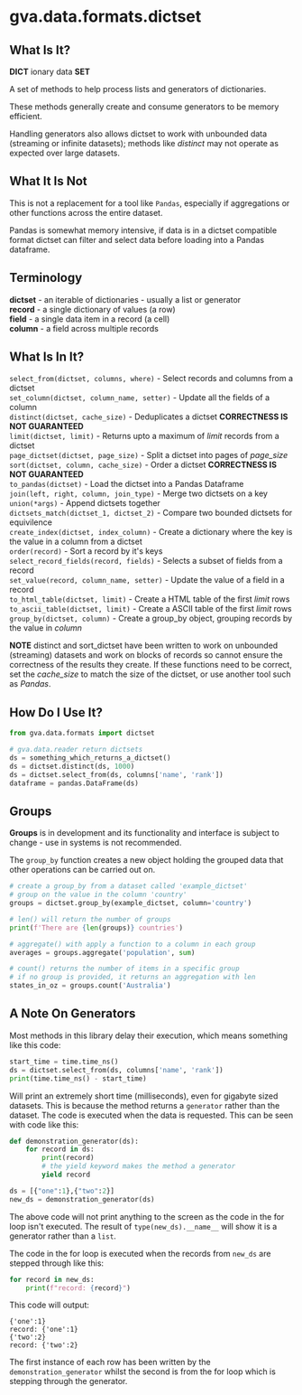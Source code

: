 # gva.data.formats.dictset

## What Is It?

**DICT** ionary  data **SET**

A set of methods to help process lists and generators of dictionaries.

These methods generally create and consume generators to be memory efficient.

Handling generators also allows dictset to work with unbounded data (streaming or
infinite datasets); methods like _distinct_ may not operate as expected over large
datasets.

## What It Is Not

This is not a replacement for a tool like `Pandas`, especially if aggregations or
other functions across the entire dataset.

Pandas is somewhat memory intensive, if data is in a dictset compatible format
dictset can filter and select data before loading into a Pandas dataframe.

## Terminology

**dictset** - an iterable of dictionaries - usually a list or generator    
**record** - a single dictionary of values (a row)  
**field** - a single data item in a record (a cell)  
**column** - a field across multiple records   

## What Is In It?

`select_from(dictset, columns, where)` - Select records and columns from a dictset    
`set_column(dictset, column_name, setter)` - Update all the fields of a column    
`distinct(dictset, cache_size)` - Deduplicates a dictset **CORRECTNESS IS NOT GUARANTEED**   
`limit(dictset, limit)` - Returns upto a maximum of _limit_ records from a dictset   
`page_dictset(dictset, page_size)` - Split a dictset into pages of _page_size_  
`sort(dictset, column, cache_size)` - Order a dictset **CORRECTNESS IS NOT GUARANTEED**   
`to_pandas(dictset)` - Load the dictset into a Pandas Dataframe  
`join(left, right, column, join_type)` - Merge two dictsets on a key  
`union(*args)` - Append dictsets together   
`dictsets_match(dictset_1, dictset_2)` - Compare two bounded dictsets for equivilence  
`create_index(dictset, index_column)` - Create a dictionary where the key is the value in a column from a dictset     
`order(record)` - Sort a record by it's keys    
`select_record_fields(record, fields)` - Selects a subset of fields from a record   
`set_value(record, column_name, setter)` - Update the value of a field in a record   
`to_html_table(dictset, limit)` - Create a HTML table of the first _limit_ rows  
`to_ascii_table(dictset, limit)` - Create a ASCII table of the first _limit_ rows  
`group_by(dictset, column)` - Create a group_by object, grouping records by the value in _column_

**NOTE** distinct and sort_dictset have been written to work on unbounded (streaming) datasets and 
work on blocks of records so cannot ensure the correctness of the results they create. If these functions
need to be correct, set the _cache_size_ to match the size of the dictset, or use another tool
such as _Pandas_.

## How Do I Use It?

~~~python
from gva.data.formats import dictset

# gva.data.reader return dictsets
ds = something_which_returns_a_dictset()
ds = dictset.distinct(ds, 1000)
ds = dictset.select_from(ds, columns['name', 'rank'])
dataframe = pandas.DataFrame(ds)
~~~

## Groups

**Groups** is in development and its functionality and interface is subject to change - use in systems is not recommended.

The `group_by` function creates a new object holding the grouped data that other operations
can be carried out on. 

~~~python
# create a group_by from a dataset called 'example_dictset'
# group on the value in the column 'country'
groups = dictset.group_by(example_dictset, column='country')

# len() will return the number of groups
print(f'There are {len(groups)} countries')

# aggregate() with apply a function to a column in each group
averages = groups.aggregate('population', sum)

# count() returns the number of items in a specific group
# if no group is provided, it returns an aggregation with len
states_in_oz = groups.count('Australia')
~~~



## A Note On Generators

Most methods in this library delay their execution, which means something like this code:

~~~python
start_time = time.time_ns()
ds = dictset.select_from(ds, columns['name', 'rank'])
print(time.time_ns() - start_time)
~~~

Will print an extremely short time (milliseconds), even for gigabyte sized datasets. This
is because the method returns a `generator` rather than the dataset. The code is executed
when the data is requested. This can be seen with code like this:

~~~python
def demonstration_generator(ds):
    for record in ds:
        print(record)
        # the yield keyword makes the method a generator
        yield record

ds = [{"one":1},{"two":2}]
new_ds = demonstration_generator(ds)
~~~

The above code will not print anything to the screen as the code in the for loop isn't executed.
The result of `type(new_ds).__name__` will show it is a generator rather than a `list`.

The code in the for loop is executed when the records from `new_ds` are stepped through like this:

~~~python
for record in new_ds:
    print(f"record: {record}")
~~~

This code will output:

~~~
{'one':1}
record: {'one':1}
{'two':2}
record: {'two':2}
~~~

The first instance of each row has been written by the `demonstration_generator` whilst the second
is from the for loop which is stepping through the generator.